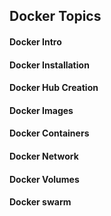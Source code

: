 ## Docker Topics
#### Docker Intro
#### Docker Installation
#### Docker Hub Creation
#### Docker Images
#### Docker Containers
#### Docker Network
#### Docker Volumes
#### Docker swarm
